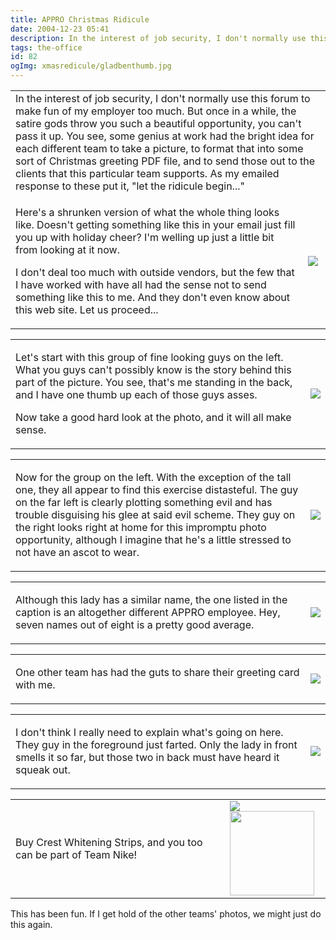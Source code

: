 ```yaml
---
title: APPRO Christmas Ridicule
date: 2004-12-23 05:41
description: In the interest of job security, I don't normally use this forum to make fun of my employer too much.  But once in a while, the satire gods throw you such a beautiful opportunity, you can't pass it up.  You see, some genius at work had the bright idea for each different team to take a picture, to format that into some sort of Christmas greeting PDF file, and to send those out to the clients that this particular team supports.  As my emailed response to these put it, "let the ridicule begin..."
tags: the-office
id: 82
ogImg: xmasredicule/gladbenthumb.jpg
---
```

<table>
<tr><td align="left" colspan="2">
In the interest of job security, I don't normally use this forum to make fun of my employer too much.  But once in a while, the satire gods throw you such a beautiful opportunity, you can't pass it up.  You see, some genius at work had the bright idea for each different team to take a picture, to format that into some sort of Christmas greeting PDF file, and to send those out to the clients that this particular team supports.  As my emailed response to these put it, "let the ridicule begin..."</td></tr><tr><td valign = "center" class="caption">

Here's a shrunken version of what the whole thing looks like.  Doesn't getting something like this in your email just fill you up with holiday cheer?  I'm welling up just a little bit from looking at it now.

I don't deal too much with outside vendors, but the few that I have worked with have all had the sense not to send something like this to me.  And they don't even know about this web site.  Let us proceed...</td><td><img src="/img/xmasredicule/gladwholething.jpg"/></td></tr></table>



<table><tr><td valign = "center" class="caption">

Let's start with this group of fine looking guys on the left.  What you guys can't possibly know is the story behind this part of the picture.  You see, that's me standing in the back, and I have one thumb up each of those guys asses.

Now take a good hard look at the photo, and it will all make sense.</td><td><img src="/img/xmasredicule/gladbenthumb.jpg"/></td></tr></table>

<table><tr><td valign = "center" class="caption">

Now for the group on the left.  With the exception of the tall one, they all appear to find this exercise distasteful.  The guy on the far left is clearly plotting something evil and has trouble disguising his glee at said evil scheme.  They guy on the right looks right at home for this impromptu photo opportunity, although I imagine that he's a little stressed to not have an ascot to wear.</td><td><img src="/img/xmasredicule/gladrightpeople.jpg"/></td></tr></table>

<table><tr><td valign = "center" class="caption">

Although this lady has a similar name, the one listed in the caption is an altogether different APPRO employee.  Hey, seven names out of eight is a pretty good average.</td><td><img src="/img/xmasredicule/gladrichard.jpg"/></td></tr></table>

<table><tr><td valign = "center" class="caption">

One other team has had the guts to share their greeting card with me.</td><td><img src="/img/xmasredicule/nike.jpg"/></td></tr></table>

<table><tr><td valign = "center" class="caption">

I don't think I really need to explain what's going on here.  They guy in the foreground just farted.  Only the lady in front smells it so far, but those two in back must have heard it squeak out.</td><td><img src="/img/xmasredicule/nikefart.jpg"/></td></tr></table>

<table><tr><td valign = "center" class="caption">

Buy Crest Whitening Strips, and you too can be part of Team Nike!</td><td><img src="/img/xmasredicule/niketeeth.jpg"/><img src="/img/spacer.gif" width="135px"/></td></tr></table>

This has been fun.  If I get hold of the other teams' photos, we might just do this again.
